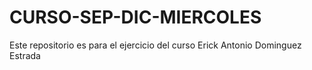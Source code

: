 # CURSO-SEP-DIC-MIERCOLES
Este repositorio es para el ejercicio del curso
Erick Antonio Dominguez Estrada
